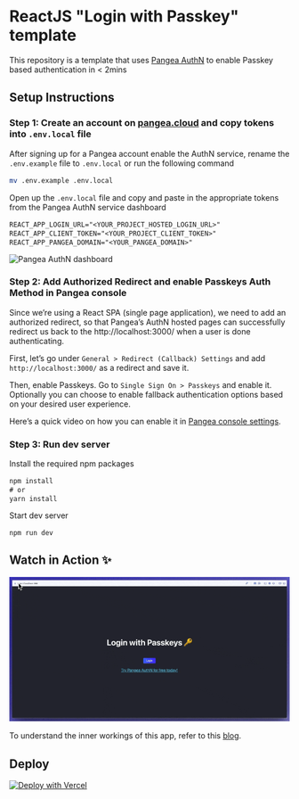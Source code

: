 # ReactJS "Login with Passkey" template

This repository is a template that uses [Pangea AuthN](https://l.pangea.cloud/6YIN6PM) to enable Passkey based authentication in < 2mins

## Setup Instructions

### Step 1: Create an account on [pangea.cloud](https://console.pangea.cloud/?utm_source=github&utm_medium=react-authn-passkeys-template) and copy tokens into `.env.local` file
After signing up for a Pangea account enable the AuthN service, rename the `.env.example` file to `.env.local` or run the following command
```bash
mv .env.example .env.local
```
Open up the `.env.local` file and copy and paste in the appropriate tokens from the Pangea AuthN service dashboard
```
REACT_APP_LOGIN_URL="<YOUR_PROJECT_HOSTED_LOGIN_URL>"
REACT_APP_CLIENT_TOKEN="<YOUR_PROJECT_CLIENT_TOKEN>"
REACT_APP_PANGEA_DOMAIN="<YOUR_PANGEA_DOMAIN>"
```

![Pangea AuthN dashboard](https://github.com/user-attachments/assets/8a17a09f-aa75-40ed-98ed-8e72d3bfdc9d)


### Step 2: Add Authorized Redirect and enable Passkeys Auth Method in Pangea console
Since we’re using a React SPA (single page application), we need to add an authorized redirect, so that Pangea’s AuthN hosted pages can successfully redirect us back to the http://localhost:3000/ when a user is done authenticating.

First, let’s go under `General > Redirect (Callback) Settings` and add `http://localhost:3000/` as a redirect and save it.

Then, enable Passkeys. Go to `Single Sign On > Passkeys` and enable it. Optionally you can choose to enable fallback authentication options based on your desired user experience.

Here’s a quick video on how you can enable it in [Pangea console settings](https://youtu.be/M2kPx1WteEE).

### Step 3: Run dev server
Install the required npm packages
```
npm install
# or
yarn install
```
Start dev server
```
npm run dev
```

## Watch in Action ✨
![Login with Passkeys demo](./misc/passkey-demo.gif)

To understand the inner workings of this app, refer to this [blog](https://pangea.cloud/blog/add-passkeys-to-reactjs-in-2mins/?utm_source=github&utm_medium=reactjs-passkeys-readme).

## Deploy
<!-- Deploy with Vercel button -->
[![Deploy with Vercel](https://vercel.com/button)](https://vercel.com/new/clone?repository-url=https%3A%2F%2Fgithub.com%2Fpangeacyber%2Freact-authn-passkeys-template&env=REACT_APP_LOGIN_URL,REACT_APP_CLIENT_TOKEN,REACT_APP_PANGEA_DOMAIN&envDescription=To%20get%20the%20following%20environment%20variables%2C%20signup%20for%20a%20free%20Pangea%20account%20at%20https%3A%2F%2Fl.pangea.cloud%2F6YIN6PM%20and%20grab%20your%20tokens%20from%20AuthN%20%3E%20Overview%20%3E%20Tokens&envLink=https%3A%2F%2Fl.pangea.cloud%2F6YIN6PM&demo-title=ReactJS%20%2B%20Pangea%20AuthN%20%22Login%20with%20Passkey%22%20Template&demo-description=Add%20Pangea%20AuthN%20%22Login%20with%20Passkey%22%20in%20%3C%202mins%20with%20this%20template.)
